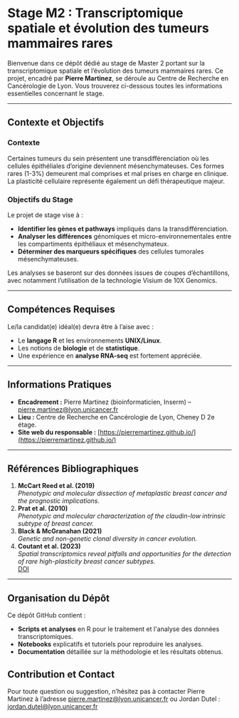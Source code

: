 # Stage M2 : Transcriptomique spatiale et évolution des tumeurs mammaires rares

Bienvenue dans ce dépôt dédié au stage de Master 2 portant sur la transcriptomique spatiale et l’évolution des tumeurs mammaires rares. Ce projet, encadré par **Pierre Martinez**, se déroule au Centre de Recherche en Cancérologie de Lyon. Vous trouverez ci-dessous toutes les informations essentielles concernant le stage.

---

## Contexte et Objectifs

### Contexte
Certaines tumeurs du sein présentent une transdifférenciation où les cellules épithéliales d’origine deviennent mésenchymateuses. Ces formes rares (1-3%) demeurent mal comprises et mal prises en charge en clinique. La plasticité cellulaire représente également un défi thérapeutique majeur.

### Objectifs du Stage
Le projet de stage vise à :
- **Identifier les gènes et pathways** impliqués dans la transdifférenciation.
- **Analyser les différences** génomiques et micro-environnementales entre les compartiments épithéliaux et mésenchymateux.
- **Déterminer des marqueurs spécifiques** des cellules tumorales mésenchymateuses.

Les analyses se baseront sur des données issues de coupes d’échantillons, avec notamment l’utilisation de la technologie Visium de 10X Genomics.

---

## Compétences Requises

Le/la candidat(e) idéal(e) devra être à l’aise avec :
- Le **langage R** et les environnements **UNIX/Linux**.
- Les notions de **biologie** et de **statistique**.
- Une expérience en **analyse RNA-seq** est fortement appréciée.

---

## Informations Pratiques

- **Encadrement :** Pierre Martinez (bioinformaticien, Inserm) – [pierre.martinez@lyon.unicancer.fr](mailto:pierre.martinez@lyon.unicancer.fr)
- **Lieu :** Centre de Recherche en Cancérologie de Lyon, Cheney D 2e étage.
- **Site web du responsable :** [https://pierremartinez.github.io/](https://pierremartinez.github.io/)

---

## Références Bibliographiques

1. **McCart Reed et al. (2019)**  
   *Phenotypic and molecular dissection of metaplastic breast cancer and the prognostic implications.*
2. **Prat et al. (2010)**  
   *Phenotypic and molecular characterization of the claudin-low intrinsic subtype of breast cancer.*
3. **Black & McGranahan (2021)**  
   *Genetic and non-genetic clonal diversity in cancer evolution.*
4. **Coutant et al. (2023)**  
   *Spatial transcriptomics reveal pitfalls and opportunities for the detection of rare high-plasticity breast cancer subtypes.*  
   [DOI](https://doi.org/10.1016/j.labinv.2023.100258)

---

## Organisation du Dépôt

Ce dépôt GitHub contient :
- **Scripts et analyses** en R pour le traitement et l'analyse des données transcriptomiques.
- **Notebooks** explicatifs et tutoriels pour reproduire les analyses.
- **Documentation** détaillée sur la méthodologie et les résultats obtenus.


## Contribution et Contact

Pour toute question ou suggestion, n’hésitez pas à contacter Pierre Martinez à l’adresse pierre.martinez@lyon.unicancer.fr ou Jordan Dutel : jordan.dutel@lyon.unicancer.fr
